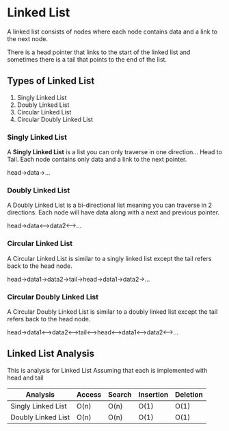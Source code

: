 # Linked List

<p> A linked list consists of nodes where each node contains data and a link to the next node. </p>
<p> There is a head pointer that links to the start of the linked list and sometimes there is a tail that points to the end of the list.</p> 

## Types of Linked List
<ol>
    <li>Singly Linked List</li>
    <li>Doubly Linked List</li>
    <li>Circular Linked List</li>
    <li>Circular Doubly Linked List</li>
</ol>

### Singly Linked List
<p> A <b>Singly Linked List</b> is a list you can only traverse in one direction... Head to Tail. Each node contains only data and a link to the next pointer. </p>
<p>head->data->...</p>

### Doubly Linked List
<p> A Doubly Linked List is a bi-directional list meaning you can traverse in 2 directions. Each node will have data along with a next and previous pointer.</p>
<p> head->data<-->data2<-->...

### Circular Linked List
<p> A Circular Linked List is similar to a singly linked list except the tail refers back to the head node.</p>
<p>head->data1->data2->tail->head->data1->data2->...</p>


### Circular Doubly Linked List
<p> A Circular Doubly Linked List is similar to a doubly linked list except the tail refers back to the head node.</p>
<p>head->data1<-->data2<-->tail<-->head<-->data1<-->data2<-->...</p>

## Linked List Analysis
<p> This is analysis for Linked List Assuming that each is implemented with head and tail </p>

| Analysis | Access | Search | Insertion | Deletion |
| -------- | ------ | ------ | --------- | -------- |
| Singly Linked List | O(n) | O(n) | O(1) | O(1) |
| Doubly Linked List | O(n) | O(n) | O(1) | O(1) |